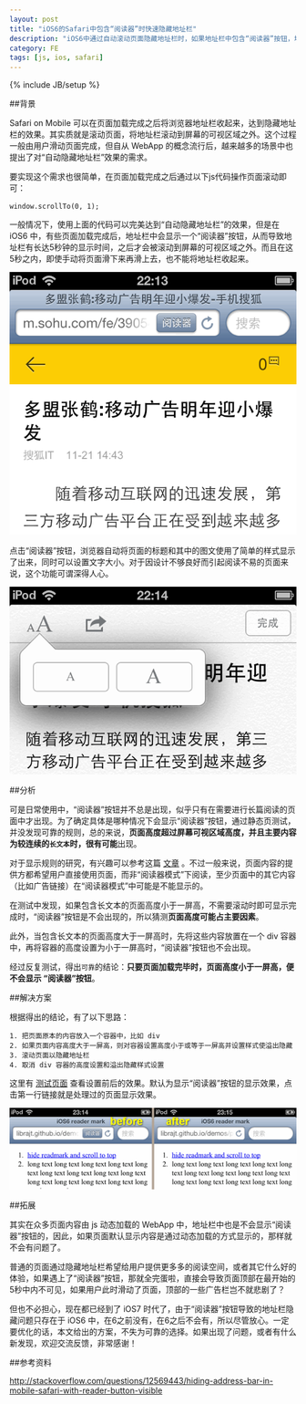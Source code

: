 ```yaml
---
layout: post
title: "iOS6的Safari中包含“阅读器”时快速隐藏地址栏"
description: "iOS6中通过自动滚动页面隐藏地址栏时，如果地址栏中包含“阅读器”按钮，地址栏并不会马上隐藏起来。研究按钮显示的规律后，得到了一个可靠的解决方案。"
category: FE
tags: [js, ios, safari]
---
```

{% include JB/setup %}

##背景

Safari on Mobile 可以在页面加载完成之后将浏览器地址栏收起来，达到隐藏地址栏的效果。其实质就是滚动页面，将地址栏滚动到屏幕的可视区域之外。这个过程一般由用户滑动页面完成，但自从 WebApp 的概念流行后，越来越多的场景中也提出了对“自动隐藏地址栏”效果的需求。

要实现这个需求也很简单，在页面加载完成之后通过以下js代码操作页面滚动即可：

<?prettify lang=js?>
	window.scrollTo(0, 1);

一般情况下，使用上面的代码可以完美达到“自动隐藏地址栏”的效果，但是在 iOS6 中，有些页面加载完成后，地址栏中会显示一个“阅读器”按钮，从而导致地址栏有长达5秒钟的显示时间，之后才会被滚动到屏幕的可视区域之外。而且在这5秒之内，即使手动将页面滑下来再滑上去，也不能将地址栏收起来。

![阅读器按钮](/i/2013/11/21/1.gif "阅读器按钮")

点击“阅读器”按钮，浏览器自动将页面的标题和其中的图文使用了简单的样式显示了出来，同时可以设置文字大小。对于因设计不够良好而引起阅读不易的页面来说，这个功能可谓深得人心。

![阅读器页面](/i/2013/11/21/2.gif "阅读器页面")


##分析

可是日常使用中，“阅读器”按钮并不总是出现，似乎只有在需要进行长篇阅读的页面中才出现。为了确定具体是哪种情况下会显示“阅读器”按钮，通过静态页测试，并没发现可靠的规则，总的来说，**页面高度超过屏幕可视区域高度，并且主要内容为较连续的`长文本`**时，很有**可能**出现。

对于显示规则的研究，有兴趣可以参考这篇 <a href="http://mathiasbynens.be/notes/safari-reader" target="_blank">文章</a> 。不过一般来说，页面内容的提供方都希望用户直接使用页面，而非“阅读器模式”下阅读，至少页面中的其它内容（比如广告链接）在“阅读器模式”中可能是不能显示的。

在测试中发现，如果包含长文本的页面高度小于一屏高，不需要滚动时即可显示完成时，“阅读器”按钮是不会出现的，所以猜测**页面高度可能占主要因素**。

此外，当包含长文本的页面高度大于一屏高时，先将这些内容放置在一个 div 容器中，再将容器的高度设置为小于一屏高时，“阅读器”按钮也不会出现。

经过反复测试，得出`可靠`的结论：**只要页面加载完毕时，页面高度小于一屏高，便不会显示 “阅读器”按钮**。


##解决方案

根据得出的结论，有了以下思路：

	1. 把页面原本的内容放入一个容器中，比如 div 
	2. 如果页面内容高度大于一屏高，则对容器设置高度小于或等于一屏高并设置样式使溢出隐藏
	3. 滚动页面以隐藏地址栏
	4. 取消 div 容器的高度设置和溢出隐藏样式设置

这里有 [测试页面](/demos/package/11-js-ios6-reader-mark/index.htm) 查看设置前后的效果。默认为显示“阅读器”按钮的显示效果，点击第一行链接就是处理过的页面显示效果。

![效果对比](/i/2013/11/21/3.gif "效果对比")


##拓展

其实在众多页面内容由 js 动态加载的 WebApp 中，地址栏中也是不会显示“阅读器”按钮的，因此，如果页面默认显示内容是通过动态加载的方式显示的，那样就不会有问题了。

普通的页面通过隐藏地址栏希望给用户提供更多多的阅读空间，或者其它什么好的体验，如果遇上了“阅读器”按钮，那就全完蛋啦，直接会导致页面顶部在最开始的5秒中内不可见，如果用户此时滑动了页面，顶部的一些广告栏岂不就悲剧了？

但也不必担心，现在都已经到了 iOS7 时代了，由于“阅读器”按钮导致的地址栏隐藏问题只存在于 iOS6 中，在6之前没有，在6之后不会有，所以尽管放心。一定要优化的话，本文给出的方案，不失为可靠的选择。如果出现了问题，或者有什么新发现，欢迎交流反馈，非常感谢！



##参考资料

http://stackoverflow.com/questions/12569443/hiding-address-bar-in-mobile-safari-with-reader-button-visible






